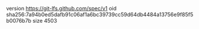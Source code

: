 version https://git-lfs.github.com/spec/v1
oid sha256:7a94b0ed5dafb91c06af1a6bc39739cc59d64db4484a13756e9f85f5b0076b7b
size 4503
